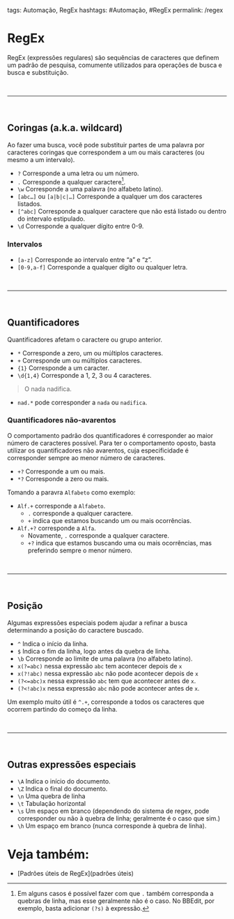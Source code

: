 tags: Automação, RegEx
hashtags: #Automação, #RegEx
permalink: /regex

# RegEx  
RegEx (expressões regulares) são sequências de caracteres que definem um padrão de pesquisa, comumente utilizados para operações de busca e busca e substituição.

<br>  

***

<br>  
  
## Coringas (a.k.a. wildcard)
Ao fazer uma busca, você pode substituir partes de uma palavra por caracteres coringas que correspondem a um ou mais caracteres (ou mesmo a um intervalo). 

- `?` Corresponde a uma letra ou um número.
- `.` Corresponde a qualquer caractere[^1].
- `\w` Corresponde a uma palavra (no alfabeto latino).
- `[abc…]` ou `[a|b|c|…]` Corresponde a qualquer um dos caracteres listados.
- `[^abc]` Corresponde a qualquer caractere que não está listado ou dentro do intervalo estipulado. 
- `\d` Corresponde a qualquer dígito entre 0-9.

### Intervalos
- `[a-z]` Corresponde ao intervalo entre “a” e “z”.  
- `[0-9,a-f]` Corresponde a qualquer dígito ou qualquer letra.

<br>  

***  

<br>  

## Quantificadores
Quantificadores afetam o caractere ou grupo anterior.

- `*` Corresponde a zero, um ou múltiplos caracteres.
- `+` Corresponde um ou múltiplos caracteres.
- `{1}` Corresponde a um caracter.
- `\d{1,4}` Corresponde a 1, 2, 3 ou 4 caracteres.

> O nada nadifica.  

- `nad.*` pode corresponder a `nada` ou `nadifica`.

### Quantificadores não-avarentos 
O comportamento padrão dos quantificadores é corresponder ao maior número de caracteres possível. Para ter o comportamento oposto, basta utilizar os quantificadores não avarentos, cuja especificidade é corresponder sempre ao menor número de caracteres.

- `+?` Corresponde a um ou mais.
- `*?` Corresponde a zero ou mais.

Tomando a paravra `Alfabeto` como exemplo:

- `Alf.+` corresponde a `Alfabeto`.
	* `.` corresponde a qualquer caractere.
	* `+` indica que estamos buscando um ou mais ocorrências.
- `Alf.+?` corresponde a `Alfa`.
	* Novamente, `.` corresponde a qualquer caractere.
	* `+?` indica que estamos buscando uma ou mais ocorrências, mas preferindo sempre o menor número.

<br>  

***  

<br>  

## Posição
Algumas expressões especiais podem ajudar a refinar a busca determinando a posição do caractere buscado.

- `^` Indica o início da linha.
- `$` Indica o fim da linha, logo antes da quebra de linha.
- `\b` Corresponde ao limite de uma palavra (no alfabeto latino).
- `x(?=abc)` nessa expressão `abc` tem acontecer depois de `x`
- `x(?!abc)` nessa expressão `abc` não pode acontecer depois de `x`
- `(?<=abc)x` nessa expressão `abc` tem que acontecer antes de `x`.
- `(?<!abc)x` nessa expressão `abc` não pode acontecer antes de `x`.

Um exemplo muito útil é `^.+`,  corresponde a todos os caracteres que ocorrem partindo do começo da linha.

<br>  

***  

<br>  

## Outras expressões especiais

- `\A` Indica o início do documento. 
- `\Z` Indica o final do documento.
- `\n` Uma quebra de linha
- `\t` Tabulação horizontal
- `\s` Um espaço em branco (dependendo do sistema de regex, pode corresponder ou não à quebra de linha; geralmente é o caso que sim.)
- `\h` Um espaço em branco (nunca corresponde à quebra de linha).

# Veja também:
- [Padrões úteis de RegEx](padrões úteis)

[^1]: Em alguns casos é possível fazer com que `.` também corresponda a quebras de linha, mas esse geralmente não é o caso. No BBEdit, por exemplo, basta adicionar `(?s)` à expressão.  



